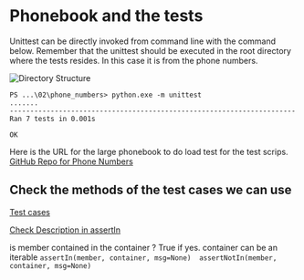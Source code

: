# Phonebook and the tests 

Unittest can be directly invoked from command line with the command below. 
Remember that the unittest should be executed in the root directory where the 
tests resides. In this case it is from the phone numbers. 

![Directory Structure](C:\Users\erajmuk\Desktop\sstr.PNG)

```text
PS ...\02\phone_numbers> python.exe -m unittest 
.......
----------------------------------------------------------------------
Ran 7 tests in 0.001s

OK

```

Here is the URL for the large phonebook to do load test for the test scrips.
[GitHub Repo for Phone Numbers](https://github.com/emilybache/Phone-Numbers-Kata)

## Check the methods of the test cases we can use 

[Test cases](https://docs.python.org/3/library/unittest.html#test-cases)

[Check Description in assertIn](https://docs.python.org/3/library/unittest.html#unittest.TestCase.assertIn)

is member contained in the container ? True if yes. container can be an iterable
`assertIn(member, container, msg=None) 
assertNotIn(member, container, msg=None)`